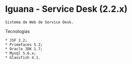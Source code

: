 Iguana - Service Desk (2.2.x)
=======
    Sistema de Web de Service Desk.

Tecnologias

    * JSF 2.2;
    * Primefaces 5.2;
    * Oracle JDK 1.7;
    * Mysql 5.6.x;
    * Glassfish 4.1.